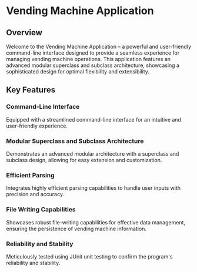 # Vending Machine Application

## Overview

Welcome to the Vending Machine Application – a powerful and user-friendly command-line interface designed to provide a seamless experience for managing vending machine operations. This application features an advanced modular superclass and subclass architecture, showcasing a sophisticated design for optimal flexibility and extensibility.

## Key Features

### Command-Line Interface
Equipped with a streamlined command-line interface for an intuitive and user-friendly experience.

### Modular Superclass and Subclass Architecture
Demonstrates an advanced modular architecture with a superclass and subclass design, allowing for easy extension and customization.

### Efficient Parsing
Integrates highly efficient parsing capabilities to handle user inputs with precision and accuracy.

### File Writing Capabilities
Showcases robust file-writing capabilities for effective data management, ensuring the persistence of vending machine information.

### Reliability and Stability
Meticulously tested using JUnit unit testing to confirm the program's reliability and stability.
